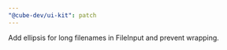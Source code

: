 ```yaml
---
"@cube-dev/ui-kit": patch
---
```


Add ellipsis for long filenames in FileInput and prevent wrapping.
